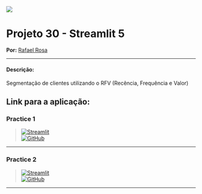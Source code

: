 [![](https://raw.githubusercontent.com/raafarosa/Ebac_Data_Scientist_General/main/utilities/newebac_logo_black_half.png)](https://github.com/raafarosa/Ebac_Data_Scientist_General)
---

# Projeto 30 - Streamlit 5

**Por:** [Rafael Rosa](https://www.linkedin.com/in/rafael-rosa-alves/)<br>

---

#### **Descrição:**
Segmentação de clientes utilizando o RFV (Recência, Frequência e Valor)

## Link para a aplicação:

### Practice 1

> [![Streamlit](https://img.shields.io/badge/Streamlit-FF4B4B?logo=Streamlit&logoColor=white)](https://md30-practice-1.streamlit.app/) <br>
> [![GitHub](https://img.shields.io/github/directory-file-count/raafarosa/Ebac_Data_Scientist_General/Module_19_-_Streamlit2%2FPractice_1?type=dir&style=flat-square&logo=Github)](https://github.com/raafarosa/Ebac_Data_Scientist_General/tree/main/Module_31_-_Streamlit_5/Practice_1)

---

### Practice 2

> [![Streamlit](https://img.shields.io/badge/Streamlit-FF4B4B?logo=Streamlit&logoColor=white)](https://md30-practice-2.streamlit.app/) <br>
> [![GitHub](https://img.shields.io/github/directory-file-count/raafarosa/Ebac_Data_Scientist_General/Module_19_-_Streamlit2%2FPractice_1?type=dir&style=flat-square&logo=Github)](https://github.com/raafarosa/Ebac_Data_Scientist_General/tree/main/Module_31_-_Streamlit_5/Practice_2)
---